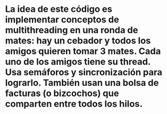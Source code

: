 # La idea de este código es implementar conceptos de multithreading en una ronda de mates: hay un cebador y todos los amigos quieren tomar 3 mates. Cada uno de los amigos tiene su thread. Usa semáforos y sincronización para lograrlo. También usan una bolsa de facturas (o bizcochos) que comparten entre todos los hilos.

